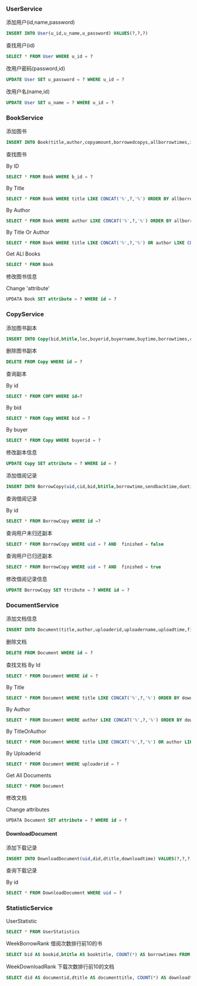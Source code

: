 ### UserService

添加用户(id,name,password)

```sql
INSERT INTO User(u_id,u_name,u_password) VALUES(?,?,?)
```

查找用户(id)

```sql
SELECT * FROM User WHERE u_id = ?
```

改用户密码(password,id)

```sql
UPDATE User SET u_password = ? WHERE u_id = ?
```

改用户名(name,id)

```sql
UPDATE User SET u_name = ? WHERE u_id = ? 
```

### BookService

添加图书

```sql
INSERT INTO Book(title,author,copyamount,borrowedcopys,allborrowtimes,isbn,edition,publishtime,publisher,lang,briefinfo) VALUES(?,?,?,?,?,?,?,?,?,?,?)
```

查找图书

By ID
```sql
SELECT * FROM Book WHERE b_id = ?
```

By Title
```sql
SELECT * FROM Book WHERE title LIKE CONCAT('%',?,'%') ORDER BY allborrowtimes DESC
```

By Author
```sql
SELECT * FROM Book WHERE author LIKE CONCAT('%',?,'%') ORDER BY allborrowtimes DESC
```

By Title Or Author
```sql
SELECT * FROM Book WHERE title LIKE CONCAT('%',?,'%') OR author LIKE CONCAT('%',?,'%') ORDER BY allborrowtimes DESC
```

Get ALl Books
```sql
SELECT * FROM Book
```

修改图书信息

Change 'attribute'
```sql
UPDATA Book SET attribute = ? WHERE id = ? 
```

### CopyService

添加图书副本
```sql
INSERT INTO Copy(bid,btitle,loc,buyerid,buyername,buytime,borrowtimes,canbeborrow,canbereserve,reserver) VALUES(?,?,?,?,?,?,?,?,?,?)
```

删除图书副本
```sql
DELETE FROM Copy WHERE id = ?
```

查询副本

By id
```sql
SELECT * FROM COPY WHERE id=?
```

By bid
```sql
SELECT * FROM Copy WHERE bid = ?
```

By buyer
```sql
SELECT * FROM Copy WHERE buyerid = ?
```

修改副本信息
```sql
UPDATE Copy SET attribute = ? WHERE id = ? 
```

添加借阅记录
```sql
INSERT INTO BorrowCopy(uid,cid,bid,btitle,borrowtime,sendbacktime,duetime,finished) VALUES(?,?,?,?,?,?,?,?)
```

查询借阅记录

By id
```sql
SELECT * FROM BorrowCopy WHERE id =?
```

查询用户未归还副本
```sql
SELECT * FROM BorrowCopy WHERE uid = ? AND  finished = false
```

查询用户已归还副本
```sql
SELECT * FROM BorrowCopy WHERE uid = ? AND  finished = true
```

修改借阅记录信息
```sql
UPDATE BorrowCopy SET ttribute = ? WHERE id = ? 
```

### DocumentService

添加文档信息
```sql
INSERT INTO Document(title,author,uploaderid,uploadername,uploadtime,filepath,downloadtimes,doi,literature) VALUES(?,?,?,?,?,?,?,?,?)
```

删除文档
```sql
DELETE FROM Document WHERE id = ?
```

查找文档
By Id
```sql
SELECT * FROM Document WHERE id = ?
```

By Title
```sql
SELECT * FROM Document WHERE title LIKE CONCAT('%',?,'%') ORDER BY downloadtimes DESC
```

By Author
```sql
SELECT * FROM Document WHERE author LIKE CONCAT('%',?,'%') ORDER BY downloadtimes DESC
```

By TitleOrAuthor
```sql
SELECT * FROM Document WHERE title LIKE CONCAT('%',?,'%') OR author LIKE CONCAT('%',?,'%') ORDER BY downloadtimes DESC
```

By Uploaderid
```sql
SELECT * FROM Document WHERE uploaderid = ?
```

Get All Documents
```sql
SELECT * FROM Document
```

修改文档

Change attributes

```sql
UPDATA Document SET attribute = ? WHERE id = ? 
```
#### DownloadDocument

添加下载记录
```sql
INSERT INTO DownloadDocument(uid,did,dtitle,downloadtime) VALUES(?,?,?,?)
```
查询下载记录

By id
```sql
SELECT * FROM DownloadDocument WHERE uid = ?
```

### StatisticService

UserStatistic
```sql
SELECT * FROM UserStatistics
```

WeekBorrowRank
借阅次数排行前10的书
```sql
SELECT bid AS bookid,btitle AS booktitle, COUNT(*) AS borrowtimes FROM BorrowCopy WHERE borrowtime >= ? GROUP BY bid ORDER BY borrowtimes DESC LIMIT 10
```

WeekDownloadRank
下载次数排行前10的文档
```sql
SELECT did AS documentid,dtitle AS documenttitle, COUNT(*) AS downloadtimes FROM DownloadDocument WHERE downloadtime >= ? GROUP BY did ORDER BY downloadtimes DESC LIMIT 10
```